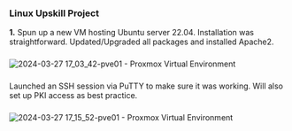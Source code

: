 ### Linux Upskill Project

**1.** Spun up a new VM hosting Ubuntu server 22.04. Installation was straightforward. Updated/Upgraded all packages and installed Apache2.
###
![2024-03-27 17_03_42-pve01 - Proxmox Virtual Environment](https://github.com/Benrosan/Linux_Upskill/assets/160042310/b7992d8b-5624-457b-9f6a-dc91126235bd)
###
Launched an SSH session via PuTTY to make sure it was working. Will also set up PKI access as best practice.
###
![2024-03-27 17_15_52-pve01 - Proxmox Virtual Environment](https://github.com/Benrosan/Linux_Upskill/assets/160042310/109bb4d5-8d30-405f-baa8-b16238708ab6)


